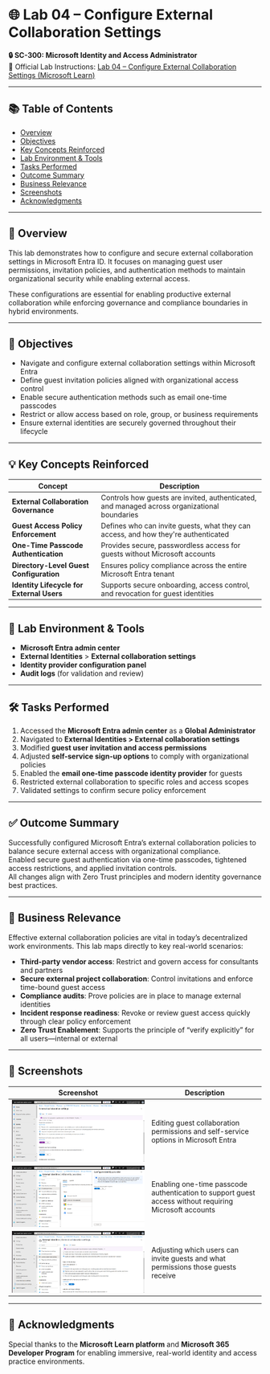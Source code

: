 # 🌐 Lab 04 – Configure External Collaboration Settings  
**🔒 SC-300: Microsoft Identity and Access Administrator**  
📄 Official Lab Instructions: [Lab 04 – Configure External Collaboration Settings (Microsoft Learn)](https://microsoftlearning.github.io/SC-300-Identity-and-Access-Administrator/Instructions/Labs/Lab_04_ConfigureExternalCollaborationSettings.html)

---

## 📚 Table of Contents
- [Overview](#overview)
- [Objectives](#objectives)
- [Key Concepts Reinforced](#key-concepts-reinforced)
- [Lab Environment & Tools](#lab-environment--tools)
- [Tasks Performed](#tasks-performed)
- [Outcome Summary](#outcome-summary)
- [Business Relevance](#business-relevance)
- [Screenshots](#screenshots)
- [Acknowledgments](#acknowledgments)

---

## 🧭 Overview
This lab demonstrates how to configure and secure external collaboration settings in Microsoft Entra ID. It focuses on managing guest user permissions, invitation policies, and authentication methods to maintain organizational security while enabling external access.

These configurations are essential for enabling productive external collaboration while enforcing governance and compliance boundaries in hybrid environments.

---

## 🎯 Objectives
- Navigate and configure external collaboration settings within Microsoft Entra
- Define guest invitation policies aligned with organizational access control
- Enable secure authentication methods such as email one-time passcodes
- Restrict or allow access based on role, group, or business requirements
- Ensure external identities are securely governed throughout their lifecycle

---

## 💡 Key Concepts Reinforced

| Concept                                         | Description                                                                                   |
|-------------------------------------------------|-----------------------------------------------------------------------------------------------|
| **External Collaboration Governance**           | Controls how guests are invited, authenticated, and managed across organizational boundaries |
| **Guest Access Policy Enforcement**             | Defines who can invite guests, what they can access, and how they're authenticated           |
| **One-Time Passcode Authentication**            | Provides secure, passwordless access for guests without Microsoft accounts                   |
| **Directory-Level Guest Configuration**         | Ensures policy compliance across the entire Microsoft Entra tenant                           |
| **Identity Lifecycle for External Users**       | Supports secure onboarding, access control, and revocation for guest identities              |

---

## 🧪 Lab Environment & Tools

- **Microsoft Entra admin center**
- **External Identities** > **External collaboration settings**
- **Identity provider configuration panel**
- **Audit logs** (for validation and review)

---

## 🛠️ Tasks Performed

1. Accessed the **Microsoft Entra admin center** as a **Global Administrator**
2. Navigated to **External Identities > External collaboration settings**
3. Modified **guest user invitation and access permissions**
4. Adjusted **self-service sign-up options** to comply with organizational policies
5. Enabled the **email one-time passcode identity provider** for guests
6. Restricted external collaboration to specific roles and access scopes
7. Validated settings to confirm secure policy enforcement

---

## ✅ Outcome Summary

Successfully configured Microsoft Entra’s external collaboration policies to balance secure external access with organizational compliance.  
Enabled secure guest authentication via one-time passcodes, tightened access restrictions, and applied invitation controls.  
All changes align with Zero Trust principles and modern identity governance best practices.

---

## 💼 Business Relevance

Effective external collaboration policies are vital in today’s decentralized work environments. This lab maps directly to key real-world scenarios:

- **Third-party vendor access**: Restrict and govern access for consultants and partners
- **Secure external project collaboration**: Control invitations and enforce time-bound guest access
- **Compliance audits**: Prove policies are in place to manage external identities
- **Incident response readiness**: Revoke or review guest access quickly through clear policy enforcement
- **Zero Trust Enablement**: Supports the principle of “verify explicitly” for all users—internal or external

---

## 📸 Screenshots

| Screenshot | Description |
|-----------|-------------|
| ![Configure External Collaboration Options](https://github.com/miadco/SC-300-Identity-and-Access-Labs/blob/main/04%20-%20Configure%20external%20collaboration%20settings/screenshots/configure_external_collaboration_options.png?raw=true) | Editing guest collaboration permissions and self-service options in Microsoft Entra |
| ![Enable Email Passcode Identity Provider](https://github.com/miadco/SC-300-Identity-and-Access-Labs/blob/main/04%20-%20Configure%20external%20collaboration%20settings/screenshots/enable_email_passcode_identity_provider.png?raw=true) | Enabling one-time passcode authentication to support guest access without requiring Microsoft accounts |
| ![Modify Guest User Invite and Access](https://github.com/miadco/SC-300-Identity-and-Access-Labs/blob/main/04%20-%20Configure%20external%20collaboration%20settings/screenshots/modify_guest_user_invite_and_access.png?raw=true) | Adjusting which users can invite guests and what permissions those guests receive |

---

## 🙏 Acknowledgments

Special thanks to the **Microsoft Learn platform** and **Microsoft 365 Developer Program** for enabling immersive, real-world identity and access practice environments.
